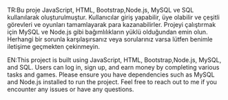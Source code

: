 TR:Bu proje JavaScript, HTML, Bootstrap,Node.js, MySQL ve SQL kullanılarak oluşturulmuştur. 
Kullanıcılar giriş yapabilir, üye olabilir ve çeşitli görevleri ve oyunları tamamlayarak para kazanabilirler. 
Projeyi çalıştırmak için MySQL ve Node.js gibi bağımlılıkların yüklü olduğundan emin olun. 
Herhangi bir sorunla karşılaşırsanız veya sorularınız varsa lütfen benimle iletişime geçmekten çekinmeyin.

EN:This project is built using JavaScript, HTML, Bootstrap,Node.js, MySQL, and SQL. 
Users can log in, sign up, and earn money by completing various tasks and games.
Please ensure you have dependencies such as MySQL and Node.js installed to run the project.
Feel free to reach out to me if you encounter any issues or have any questions.
